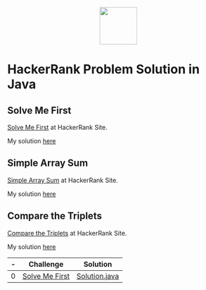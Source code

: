 <p align="center">
    <a href="https://www.hackerrank.com/">
        <img height=85 src="https://d3keuzeb2crhkn.cloudfront.net/hackerrank/assets/styleguide/logo_wordmark-f5c5eb61ab0a154c3ed9eda24d0b9e31.svg">
    </a>    
    <br/><h1>HackerRank Problem Solution in Java</h1>
</p>


## Solve Me First
[Solve Me First](https://www.hackerrank.com/challenges/solve-me-first/problem) at HackerRank Site.

My solution [here](https://github.com/darkheart101/HackerRank-Java-ProblemSolving/blob/master/SoliveMeFirst/Solution.java)

## Simple Array Sum
[Simple Array Sum](https://www.hackerrank.com/challenges/simple-array-sum/problem) at HackerRank Site.

My solution [here](https://github.com/darkheart101/HackerRank-Java-ProblemSolving/blob/master/SimpleArraySum/Solution.java)

## Compare the Triplets
[Compare the Triplets](https://www.hackerrank.com/challenges/compare-the-triplets/problem) at HackerRank Site.

My solution [here](https://github.com/darkheart101/HackerRank-Java-ProblemSolving/blob/master/CompareTheTriplets/Solution.java)

| - |                                                          Challenge                                                         | Solution |
|:---:|:--------------------------------------------------------------------------------------------------------------------------:|:------:|
|  0  | [Solve Me First](https://www.hackerrank.com/challenges/solve-me-first/problem) | [Solution.java](https://github.com/darkheart101/HackerRank-Java-ProblemSolving/blob/master/SoliveMeFirst/Solution.java)
